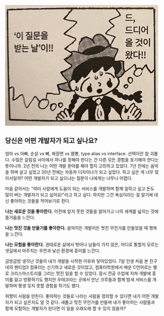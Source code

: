 <img src="./question.jpg" width="500" />

## 당신은 어떤 개발자가 되고 싶나요?

엄마 vs 아빠, 순살 vs 뼈, 짜장면 vs 짬뽕, type alias vs interface. 선택이란 참 괴롭다. 수많은 갈림길 사이에서 하나를 정해야 한다는 건 다른 모든 경험을 포기해야 한다는 뜻이니까. 2년 전의 나는 어떤 개발 분야를 해야 할지 고민하고 있었다. 7년 전에는 음악을 하며 살고 싶었고 20년 전에는 자동차 디자이너가 되고 싶었다. 하고 싶은 게 너무 많아서일까? 어떤 개발자가 되고 싶으냐는 질문이 나에게는 너무나 어렵다.

마음 같아서는 "여러 사람에게 도움이 되는 서비스를 개발하며 함께 일하고 싶고 돈도 많이 버는 개발자가 되고 싶어요!"라고 하고 싶다. 하지만 그건 욕심이라는 걸 알기에 대신 좋아하는 것들을 적어보기로 한다.

**나는 새로운 것을 좋아한다.** 이전에 알지 못한 것들을 알아가고 나의 세계를 넓히는 것에 즐거움을 느낀다.

**나는 멋진 것을 만들기를 좋아한다.** 음악이든 개발이든 멋진 무언가를 만들었을 때 행복을 느낀다.

**나는 모험을 좋아한다.** 권태로운 삶에서 벗어나 남들이 가지 않은, 어디로 통할지 모르는 샛길에서 마주치는 우연과 낯선 환경에 흥미를 느낀다.

금방금방 생각난 것들이 내가 개발을 시작한 이유와 닿아있었다. 7살 인생 처음 본 친구네의 펜티엄3 컴퓨터는 신기하고 새로운 것이었고, 컴퓨터학원에서 배운 C언어로는 별로 크리스마스트리를 그리는 멋진 일을 할 수 있었다. 잠시 전공 수업에 지쳐 개발에 흥미를 잃고 방황하기도 했지만 우테코라는 곳에서 만난 크루들과 함께 밤새 서비스를 개발하며 평생 잊지 못할 경험을 하기도 했다.

취향이 사람을 만든다. 좋아하는 것들로 나라는 사람을 정의할 수 있다면 내가 어떤 개발자가 되고 싶은지도 알 것 같다. 새롭고 멋진 무언가를 만들며 내가 좋아하는 사람들과 함께 모험하는 개발자가 된다면 이 일을 오래오래 할 수 있지 않을까?
